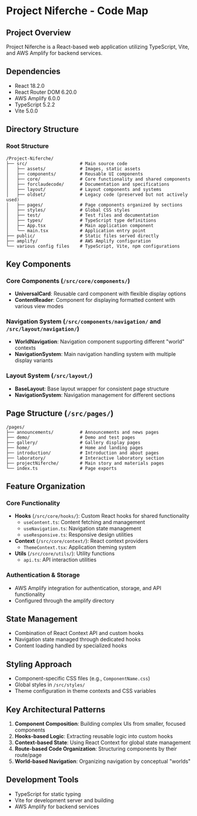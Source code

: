 # Project Niferche - Code Map

## Project Overview
Project Niferche is a React-based web application utilizing TypeScript, Vite, and AWS Amplify for backend services.

## Dependencies
- React 18.2.0
- React Router DOM 6.20.0
- AWS Amplify 6.0.0
- TypeScript 5.2.2
- Vite 5.0.0

## Directory Structure

### Root Structure
```
/Project-Niferche/
├── src/                    # Main source code
│   ├── assets/             # Images, static assets
│   ├── components/         # Reusable UI components
│   ├── core/               # Core functionality and shared components
│   ├── forclaudecode/      # Documentation and specifications
│   ├── layout/             # Layout components and systems
│   ├── oldset/             # Legacy code (preserved but not actively used)
│   ├── pages/              # Page components organized by sections
│   ├── styles/             # Global CSS styles
│   ├── test/               # Test files and documentation
│   ├── types/              # TypeScript type definitions
│   ├── App.tsx             # Main application component
│   └── main.tsx            # Application entry point
├── public/                 # Static files served directly
├── amplify/                # AWS Amplify configuration
└── various config files    # TypeScript, Vite, npm configurations
```

## Key Components

### Core Components (`/src/core/components/`)
- **UniversalCard**: Reusable card component with flexible display options
- **ContentReader**: Component for displaying formatted content with various view modes

### Navigation System (`/src/components/navigation/` and `/src/layout/navigation/`)
- **WorldNavigation**: Navigation component supporting different "world" contexts
- **NavigationSystem**: Main navigation handling system with multiple display variants

### Layout System (`/src/layout/`)
- **BaseLayout**: Base layout wrapper for consistent page structure
- **NavigationSystem**: Navigation management for different sections

## Page Structure (`/src/pages/`)

```
/pages/
├── announcements/          # Announcements and news pages
├── demo/                   # Demo and test pages
├── gallery/                # Gallery display pages
├── home/                   # Home and landing pages
├── introduction/           # Introduction and about pages
├── laboratory/             # Interactive laboratory section
├── projectNiferche/        # Main story and materials pages
└── index.ts                # Page exports
```

## Feature Organization

### Core Functionality
- **Hooks** (`/src/core/hooks/`): Custom React hooks for shared functionality
  - `useContent.ts`: Content fetching and management
  - `useNavigation.ts`: Navigation state management
  - `useResponsive.ts`: Responsive design utilities
- **Context** (`/src/core/context/`): React context providers
  - `ThemeContext.tsx`: Application theming system
- **Utils** (`/src/core/utils/`): Utility functions
  - `api.ts`: API interaction utilities

### Authentication & Storage
- AWS Amplify integration for authentication, storage, and API functionality
- Configured through the amplify directory

## State Management
- Combination of React Context API and custom hooks
- Navigation state managed through dedicated hooks
- Content loading handled by specialized hooks

## Styling Approach
- Component-specific CSS files (e.g., `ComponentName.css`)
- Global styles in `/src/styles/`
- Theme configuration in theme contexts and CSS variables

## Key Architectural Patterns
1. **Component Composition**: Building complex UIs from smaller, focused components
2. **Hooks-based Logic**: Extracting reusable logic into custom hooks
3. **Context-based State**: Using React Context for global state management
4. **Route-based Code Organization**: Structuring components by their route/page
5. **World-based Navigation**: Organizing navigation by conceptual "worlds"

## Development Tools
- TypeScript for static typing
- Vite for development server and building
- AWS Amplify for backend services
